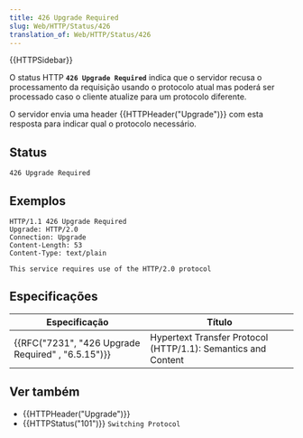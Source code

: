 ```yaml
---
title: 426 Upgrade Required
slug: Web/HTTP/Status/426
translation_of: Web/HTTP/Status/426
---
```

{{HTTPSidebar}}

O status HTTP **`426 Upgrade Required`** indica que o servidor recusa o processamento da requisição usando o protocolo atual mas poderá ser processado caso o cliente atualize para um protocolo diferente.

O servidor envia uma header {{HTTPHeader("Upgrade")}} com esta resposta para indicar qual o protocolo necessário.

## Status

    426 Upgrade Required

## Exemplos

    HTTP/1.1 426 Upgrade Required
    Upgrade: HTTP/2.0
    Connection: Upgrade
    Content-Length: 53
    Content-Type: text/plain

    This service requires use of the HTTP/2.0 protocol

## Especificações

| Especificação                                                        | Título                                                        |
| -------------------------------------------------------------------- | ------------------------------------------------------------- |
| {{RFC("7231", "426 Upgrade Required" , "6.5.15")}} | Hypertext Transfer Protocol (HTTP/1.1): Semantics and Content |

## Ver também

- {{HTTPHeader("Upgrade")}}
- {{HTTPStatus("101")}} `Switching Protocol`
